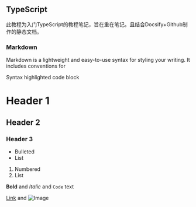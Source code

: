 ## TypeScript

此教程为入门TypeScript的教程笔记，旨在重在笔记。且结合Docsify+Github制作的静态文档。

### Markdown

Markdown is a lightweight and easy-to-use syntax for styling your writing. It includes conventions for

Syntax highlighted code block

# Header 1
## Header 2
### Header 3

- Bulleted
- List

1. Numbered
2. List

**Bold** and _Italic_ and `Code` text

[Link](url) and ![Image](src)


